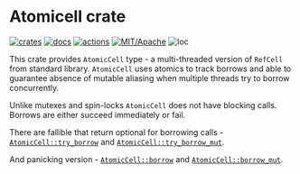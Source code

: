 # Atomicell crate

[![crates](https://img.shields.io/crates/v/atomicell.svg?style=for-the-badge&label=atomicell)](https://crates.io/crates/atomicell)
[![docs](https://img.shields.io/badge/docs.rs-atomicell-66c2a5?style=for-the-badge&labelColor=555555&logoColor=white)](https://docs.rs/atomicell)
[![actions](https://img.shields.io/github/workflow/status/zakarumych/atomicell/badge/master?style=for-the-badge)](https://github.com/zakarumych/atomicell/actions?query=workflow%3ARust)
[![MIT/Apache](https://img.shields.io/badge/license-MIT%2FApache-blue.svg?style=for-the-badge)](COPYING)
![loc](https://img.shields.io/tokei/lines/github/zakarumych/atomicell?style=for-the-badge)

This crate provides `AtomicCell` type - a multi-threaded version of `RefCell` from standard library.
`AtomicCell` uses atomics to track borrows and able to guarantee
absence of mutable aliasing when multiple threads try to borrow concurrently.

Unlike mutexes and spin-locks `AtomicCell` does not have blocking calls.
Borrows are either succeed immediately or fail.

There are fallible that return optional for borrowing calls - [`AtomicCell::try_borrow`] and [`AtomicCell::try_borrow_mut`].

And panicking version - [`AtomicCell::borrow`] and [`AtomicCell::borrow_mut`].

[`AtomicCell::try_borrow`]: https://docs.rs/atomicell/latest/atomicell/struct.AtomicCell.html#method.try_borrow
[`AtomicCell::try_borrow_mut`]: https://docs.rs/atomicell/latest/atomicell/struct.AtomicCell.html#method.try_borrow_mut
[`AtomicCell::borrow`]: https://docs.rs/atomicell/latest/atomicell/struct.AtomicCell.html#method.borrow
[`AtomicCell::borrow_mut`]: https://docs.rs/atomicell/latest/atomicell/struct.AtomicCell.html#method.borrow_mut
